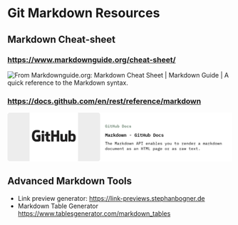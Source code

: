 # Git Markdown Resources

## Markdown Cheat-sheet

### https://www.markdownguide.org/cheat-sheet/
![From Markdownguide.org: Markdown Cheat Sheet | Markdown Guide | A quick reference to the Markdown syntax.](Resources/Images/link-previews/2022-02-27-Markdownguide.org-Markdown_Cheat_Sheet__Markdow….png) 

### https://docs.github.com/en/rest/reference/markdown
![From GitHub Docs: Markdown - GitHub Docs | The Markdown API enables you to render a markdown document as an HTML page or as raw text.](Resources/Images/link-previews/2022-02-27-GitHub_Docs-Markdown_-_GitHub_Docs.png) 


## Advanced Markdown Tools
* Link preview generator: https://link-previews.stephanbogner.de
* Markdown Table Generator https://www.tablesgenerator.com/markdown_tables
